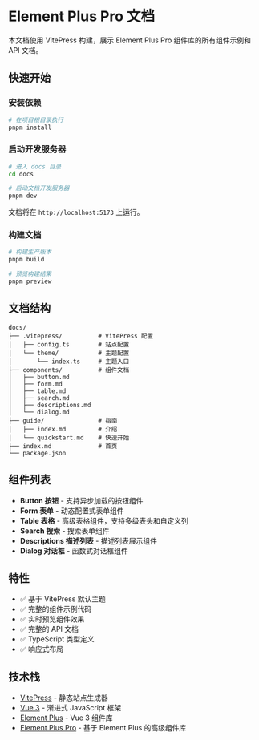 # Element Plus Pro 文档

本文档使用 VitePress 构建，展示 Element Plus Pro 组件库的所有组件示例和 API 文档。

## 快速开始

### 安装依赖

```bash
# 在项目根目录执行
pnpm install
```

### 启动开发服务器

```bash
# 进入 docs 目录
cd docs

# 启动文档开发服务器
pnpm dev
```

文档将在 `http://localhost:5173` 上运行。

### 构建文档

```bash
# 构建生产版本
pnpm build

# 预览构建结果
pnpm preview
```

## 文档结构

```
docs/
├── .vitepress/          # VitePress 配置
│   ├── config.ts        # 站点配置
│   └── theme/           # 主题配置
│       └── index.ts     # 主题入口
├── components/          # 组件文档
│   ├── button.md
│   ├── form.md
│   ├── table.md
│   ├── search.md
│   ├── descriptions.md
│   └── dialog.md
├── guide/               # 指南
│   ├── index.md         # 介绍
│   └── quickstart.md    # 快速开始
├── index.md             # 首页
└── package.json
```

## 组件列表

- **Button 按钮** - 支持异步加载的按钮组件
- **Form 表单** - 动态配置式表单组件
- **Table 表格** - 高级表格组件，支持多级表头和自定义列
- **Search 搜索** - 搜索表单组件
- **Descriptions 描述列表** - 描述列表展示组件
- **Dialog 对话框** - 函数式对话框组件

## 特性

- ✅ 基于 VitePress 默认主题
- ✅ 完整的组件示例代码
- ✅ 实时预览组件效果
- ✅ 完整的 API 文档
- ✅ TypeScript 类型定义
- ✅ 响应式布局

## 技术栈

- [VitePress](https://vitepress.dev/) - 静态站点生成器
- [Vue 3](https://vuejs.org/) - 渐进式 JavaScript 框架
- [Element Plus](https://element-plus.org/) - Vue 3 组件库
- [Element Plus Pro](../packages/components/) - 基于 Element Plus 的高级组件库
